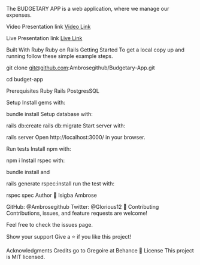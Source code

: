 The BUDGETARY APP is a web application, where we manage our expenses.

Video Presentation link
[Video Link](https://www.loom.com/share/713ff3bc31f4405ab59df336b9e75c7c)

Live Presentation link
[Live Link](https://gentle-spire-11113.herokuapp.com/)

Built With
Ruby
Ruby on Rails
Getting Started
To get a local copy up and running follow these simple example steps.

git clone git@github.com:Ambrosegithub/Budgetary-App.git

cd budget-app

Prerequisites
Ruby Rails PostgresSQL

Setup
Install gems with:

bundle install
Setup database with:

rails db:create
rails db:migrate
Start server with:

rails server
Open http://localhost:3000/ in your browser.

Run tests
Install npm with:

npm i
Install rspec with:

bundle install
and

rails generate rspec:install
run the test with:

rspec spec
Author
👤 Isigba Ambrose

GitHub: @Ambrosegithub
Twitter: @Glorious12
🤝 Contributing
Contributions, issues, and feature requests are welcome!

Feel free to check the issues page.

Show your support
Give a ⭐️ if you like this project!

Acknowledgments
Credits go to Gregoire at Behance
📝 License
This project is MIT licensed.

